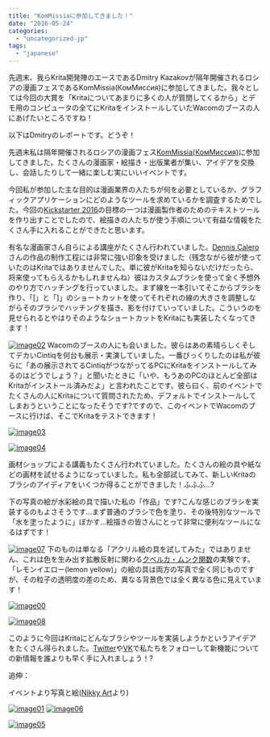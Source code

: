 ```yaml
---
title: "KomMissiaに参加してきました！"
date: "2016-05-24"
categories: 
  - "uncategorized-jp"
tags: 
  - "japanese"
---
```


先週末、我らKrita開発陣のエースであるDmitry Kazakovが隔年開催されるロシアの漫画フェスであるKomMissia(КомМиссия)に参加してきました。我々としては今回の大賞を「Kritaについてあまりに多くの人が質問してくるから」とデモ用のコンピュータの全てにKritaをインストールしていたWacomのブースの人にあげたいところですね！

以下はDmitryのレポートです。どうぞ！

先週末私は隔年開催されるロシアの漫画フェス[KomMissia(КомМиссия)](http://kommissia.ru/en/)に参加してきました。たくさんの漫画家・絵描き・出版業者が集い、アイデアを交換し、会話したりして一緒に楽しむ実にいいイベントです。

今回私が参加した主な目的は漫画業界の人たちが何を必要としているか、グラフィックアプリケーションにどのようなツールを求めているかを調査するためでした。今回の[Kickstarter 2016](https://jp.krita.org/krita-kickstarter-2016/)の目標の一つは漫画製作者のためのテキストツールを作り出すことでしたので、絵描きの人たちが使う手順について有益な情報をたくさん手に入れることができたと思います。

有名な漫画家さん自らによる講座がたくさん行われていました。[Dennis Calero](http://denniscalero.com/)さんの作品の制作工程には非常に強い印象を受けました（残念ながら彼が使っていたのはKritaではありませんでした。単に彼がKritaを知らないだけだったら、将来使ってもらえるかもしれませんね）彼はカスタムブラシを使って全く予想外のやり方でハッチングを行っていました。まず線を一本引いてそこからブラシを作り、「\[」と「\]」のショートカットを使ってそれぞれの線の大きさを調整しながらそのブラシでハッチングを描き、影を付けていっていました。こういうのを見せられるとやはりそのようなショートカットをKritaにも実装したくなってきます！

[![image02](images/image02-1024x768.jpg)](https://krita.org/wp-content/uploads/2016/05/image02.jpg) Wacomのブースの人にも会いました。彼らはあの素晴らしくそしてデカいCintiqを何台も展示・実演していました。一番びっくりしたのは私が彼らに「あの展示されてるCintiqがつながってるPCにKritaをインストールしてみるのはどうでしょう？」と聞いたときに「いや、もうあのPCのほとんど全部はKritaがインストール済みだよ」と言われたことです。彼ら曰く、前のイベントでたくさんの人にKritaについて質問されたため、デフォルトでインストールしてしまおうということになったそうです?ですので、このイベントでWacomのブースに行けば、そこでKritaをテストできます！

[![image03](images/image03-1024x768.jpg)](https://krita.org/wp-content/uploads/2016/05/image03.jpg)

[![image04](images/image04-1024x768.jpg)](https://krita.org/wp-content/uploads/2016/05/image04.jpg)

画材ショップによる講義もたくさん行われていました。たくさんの絵の具や紙などの画材を試せるようになっていました。私も全部試してみて、新しいKritaのブラシのアイディアをいくつか得ることができました！ふふふ…?

下の写真の絵が水彩絵の具で描いた私の「作品」です?こんな感じのブラシを実装するのもよさそうです…まず普通のブラシで色を塗り、その後特別なツールで「水を塗ったように」ぼかす…絵描きの皆さんにとって非常に便利なツールになるはずです！

[![image07](images/image07-768x1024.jpg)](https://krita.org/wp-content/uploads/2016/05/image07.jpg) 下のものは単なる「アクリル絵の具を試してみた」ではありません、これは色を生み出す拡散反射に関わる[クベルカ・ムンク関数](https://de.wikipedia.org/wiki/Kubelka-Munk-Theorie)の実験です。「レモンイエロー(lemon yellow)」の絵の具は両方の写真で全く同じものですが、その粒子の透明度の差のため、異なる背景色では全く異なる色に見えています！

[![image00](images/image00-1024x768.jpg)](https://krita.org/wp-content/uploads/2016/05/image00.jpg)

[![image08](images/image08-1024x768.jpg)](https://krita.org/wp-content/uploads/2016/05/image08.jpg)

このように今回はKritaにどんなブラシやツールを実装しようかというアイデアをたくさん得られました。[Twitter](https://twitter.com/krita_painting)や[VK](http://vk.com/ilovefreeart)で私たちをフォローして新機能についての新情報を誰よりも早く手に入れましょう！?

追伸：

イベントより写真と絵([Nikky Art](http://vk.com/toryberriro)より)

[![image01](images/image01-1024x768.jpg)](https://krita.org/wp-content/uploads/2016/05/image01.jpg) [![image06](images/image06-1024x830.jpg)](https://krita.org/wp-content/uploads/2016/05/image06.jpg)

[![image05](images/image05-1024x768.jpg)](https://krita.org/wp-content/uploads/2016/05/image05.jpg)
